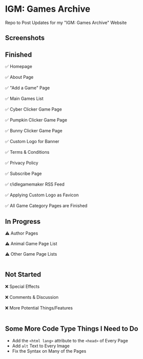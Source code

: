 # IGM: Games Archive
Repo to Post Updates for my "IGM: Games Archive" Website

## Screenshots



## Finished

✅ Homepage <br></br>
✅ About Page<br></br>
✅ "Add a Game" Page<br></br>
✅ Main Games List <br></br>
✅ Cyber Clicker Game Page <br></br>
✅ Pumpkin Clicker Game Page <br></br>
✅ Bunny Clicker Game Page <br></br>
✅ Custom Logo for Banner <br></br>
✅ Terms & Conditions <br></br>
✅ Privacy Policy <br></br>
✅ Subscribe Page <br></br>
✅ r/idlegamemaker RSS Feed <br></br>
✅ Applying Custom Logo as Favicon <br></br>
✅ All Game Category Pages are Finished


## In Progress

⚠️ Author Pages <br></br>
⚠️ Animal Game Page List <br></br>
⚠️ Other Game Page Lists <br></br>


## Not Started

❌ Special Effects <br></br>
❌ Comments & Discussion <br></br>
❌ More Potential Things/Features <br></br>

## Some More Code Type Things I Need to Do

* Add the `<html lang>` attribute to the `<head>` of Every Page
* Add `alt` Text to Every Image
* Fix the Syntax on Many of the Pages

